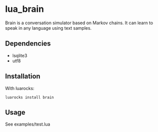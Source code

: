 # lua_brain

Brain is a conversation simulator based on Markov chains. It can learn to speak in any language using text samples.

## Dependencies

- lsqlite3
- utf8

## Installation

With luarocks:

    luarocks install brain

## Usage

See examples/test.lua
